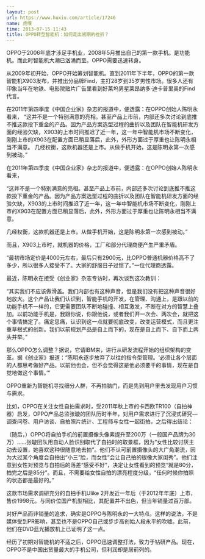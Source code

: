 ```yaml
---
layout: post
url: https://www.huxiu.com/article/17246
name: 虎嗅
time: 2013-07-15 11:43
title: OPPO转型智能机：如何走出初期的挫折？
---
```

OPPO于2006年底才涉足手机业，2008年5月推出自己的第一款手机。是功能机。而此时智能机大潮已汹涌而至。OPPO需要迅速转身。

从2009年初开始，OPPO开始筹划智能机。直到2011年下半年，OPPO的第一款智能机X903发布，并推出分品牌Find，主打28岁到35岁男性市场。很多人还有印象当年在地铁、电影院贴片广告里看到好莱坞男星莱昂纳多·迪卡普里奥的Find代言。

在2011年第四季度《中国企业家》杂志的报道中，便透露：在OPPO创始人陈明永看来， “这并不是一个特别满意的亮相。甚至产品上市前，内部还多次讨论到底推不推这款投下重金的产品。因为产品方案选型过程的曲折以及团队在智能机研发方面的经验欠缺，X903的上市时间推迟了近一年，这一年中智能机市场不断变化，刚刚上市的X903在配置方面已稍显落后，此外，外形方面过于厚重也让陈明永相当不满意。 几经权衡，这款机器还是上市。从做手机开始，这是陈明永第一次感到被动。”

在2011年第四季度《中国企业家》杂志的报道中，便透露：在OPPO创始人陈明永看来，

“这并不是一个特别满意的亮相。甚至产品上市前，内部还多次讨论到底推不推这款投下重金的产品。因为产品方案选型过程的曲折以及团队在智能机研发方面的经验欠缺，X903的上市时间推迟了近一年，这一年中智能机市场不断变化，刚刚上市的X903在配置方面已稍显落后，此外，外形方面过于厚重也让陈明永相当不满意。

几经权衡，这款机器还是上市。从做手机开始，这是陈明永第一次感到被动。”

而且，X903上市时，就机器的价格，工厂和部分代理商便产生严重矛盾。

“最初市场定价是4000元左右，最后只有2900元，比OPPO普通机器价格高不了多少，所以很多人接受不了。大家的舒服日子过惯了。”一位代理商透露。

最近，陈明永在接受《创业家》杂志专访时，再次谈到这次教训：

“其实我们不应该做滑盖。我们内部也有这种声音，但是我们没有把这种声音很好地放大。这个产品让我们认识到，智能手机的开发，在管理、沟通上，是跟以前的功能手机不一样的，它更需要团队不断地碰撞、相互激发，不断在对方的智慧上叠加。以前功能手机是，我跟你说，你跟他说，或者我们开一次会、两次会，就把这个事情搞定了。痛定思痛，认识到这一点就要彻底改变，改变运营模式，而且更注重草根式的创新。我们以前规划产品是自上而下的，现在是自上而下、自下而上两头并举。”

那么OPPO怎么调整？据说，它请IBM来，进行从研发流程开始的组织架构的变革。据《创业家》报道：“陈明永逐步放弃了以往的指令型管理。‘必须让各个层面的人都思考做好产品。以前他也会，但不会觉得这是他必须要干的事情，现在是自觉地做这个事情。’”

OPPO重新为智能机寻找细分人群，不再拍脑门，而是先到用户里去发现用户习惯与需求。

比如，OPPO在关注女性自拍需求时，受2011年秋上市的卡西欧TR100（自拍神器）启发，OPPO产品总监张璇的团队历时半年，对用户需求进行了沉浸式研究—调查问卷、用户访谈、自拍照片统计、工程师与女性一起街拍，之后得出结论：

（随后，）OPPO将自拍手机的前置摄像头像素提升至200万（一般国产品牌为30万）……张璇团队用自动人脸识别取代了自拍时的取景框，因为“女性比较讨厌主动去设置，她喜欢这种很随意地去拍”。他们不认可前置摄像头的大广角潮流，因为大过某个角度会自拍出“小三”脸，而女性“会让自己拍的很像大家闺秀”。他们注意到女性对预览与自拍后的落差“感受不好”，决定让女性看到的预览“就是80分，拍完之后是85分”。而且，不需要给女性自拍的漂亮程度分级，“任何时候你拍照的状态都是最好的。”

这款市场需求调研充分的自拍手机Ulike 2开发近一年后（于2012年年底）上市，售价1998元。与同价位国产机型相比，其配置并不出色，但当年销量过百万部。

对好产品而非销量的追求，确实是OPPO与陈明永的一大特点。这样的说法，不是媒体受到PR影响，甚至也不是OPPO自己或步步高创始人段永平的吹嘘。此前，他们在DVD蓝光播放机上已证明了这一点。

经历了初期对智能机的不适之后，OPPO迅速调整打法，致力于钻研产品。现在，OPPO不是中国出货量最大的手机公司，但利润却是居前列的。


